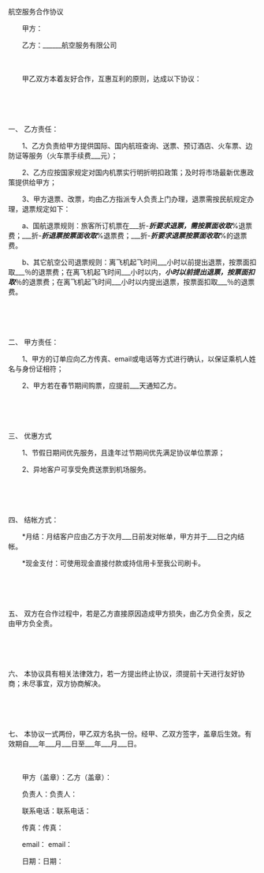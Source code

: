 



航空服务合作协议



 

　　甲方：

　　乙方：______航空服务有限公司

　　

　　甲乙双方本着友好合作，互惠互利的原则，达成以下协议：

　　

　　

一、
乙方责任：

　　1、乙方负责给甲方提供国际、国内航班查询、送票、预订酒店、火车票、边防证等服务（火车票手续费___元）；

　　2、乙方应按国家规定对国内机票实行明折明扣政策；及时将市场最新优惠政策提供给甲方；

　　3、甲方退票、改票，均由乙方指派专人负责上门办理，退票需按民航规定办理，退票规定如下：

　　a、国航退票规则：旅客所订机票在___折-___折要求退票，需按票面收取___%退票费；___折-___折退票按票面收取___%退票费；___折-___折要求退票按票面收取___%的退票费。

　　b、其它航空公司退票规则：离飞机起飞时间___小时以前提出退票，按票面扣取___％的退票费；在离飞机起飞时间___小时以内，___小时以前提出退票，按票面扣取___％的退票费；在离飞机起飞时间___小时以内提出退票，按票面扣取___％的退票费。

　　

　　

二、
甲方责任：

　　1、甲方的订单应向乙方传真、email或电话等方式进行确认，以保证乘机人姓名与身份证相符；

　　2、甲方若在春节期间购票，应提前___天通知乙方。

　　

　　

三、
优惠方式

　　1、节假日期间优先服务，且逢年过节期间优先满足协议单位票源；

　　2、异地客户可享受免费送票到机场服务。

　　

　　

四、
结帐方式：

　　*月结：月结客户应由乙方于次月___日前发对帐单，甲方并于___日之内结帐。

　　*现金支付：可使用现金直接付款或持信用卡至我公司刷卡。

　　

　　

五、
双方在合作过程中，若是乙方直接原因造成甲方损失，由乙方负全责，反之由甲方负全责。

　　

　　

六、
本协议具有相关法律效力，若一方提出终止协议，须提前十天进行友好协商；未尽事宜，双方协商解决。

　　

　　

七、
本协议一式两份，甲乙双方名执一份。经甲、乙双方签字，盖章后生效。有效期自___年___月___日至___年___月___日。　　

　　

　　甲方（盖章）：乙方（盖章）：

　　负责人：负责人：

　　联系电话：联系电话：

　　传真：传真：

　　email： email：

　　日期：日期：